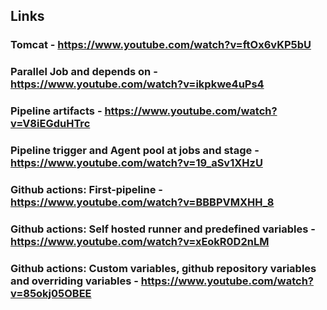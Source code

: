 ## Links

### Tomcat - https://www.youtube.com/watch?v=ftOx6vKP5bU
### Parallel Job and depends on - https://www.youtube.com/watch?v=ikpkwe4uPs4
### Pipeline artifacts - https://www.youtube.com/watch?v=V8iEGduHTrc
### Pipeline trigger and Agent pool at jobs and stage - https://www.youtube.com/watch?v=19_aSv1XHzU
### Github actions: First-pipeline - https://www.youtube.com/watch?v=BBBPVMXHH_8 
### Github actions: Self hosted runner and predefined variables - https://www.youtube.com/watch?v=xEokR0D2nLM
### Github actions: Custom variables, github repository variables and overriding variables - https://www.youtube.com/watch?v=85okj05OBEE

